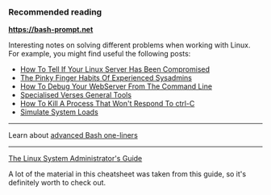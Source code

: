 ### Recommended reading

**https://bash-prompt.net**

Interesting notes on solving different problems when working with Linux. For example, you might find useful the following posts:

* [How To Tell If Your Linux Server Has Been Compromised](https://bash-prompt.net/guides/server-hacked/)
* [The Pinky Finger Habits Of Experienced Sysadmins](https://bash-prompt.net/guides/habits-sysadmin/)
* [How To Debug Your WebServer From The Command Line](https://bash-prompt.net/guides/http-headers/)
* [Specialised Verses General Tools](https://bash-prompt.net/guides/specialized_v_general/)
* [How To Kill A Process That Won't Respond To ctrl-C](https://bash-prompt.net/guides/kill-process/)
* [Simulate System Loads](https://bash-prompt.net/guides/create-system-load/)

---

Learn about [advanced Bash one-liners](http://www.bashoneliners.com)

---

[The Linux System Administrator's Guide](https://www.tldp.org/LDP/sag/html/index.html)

A lot of the material in this cheatsheet was taken from this guide, so it's definitely worth to check out.
